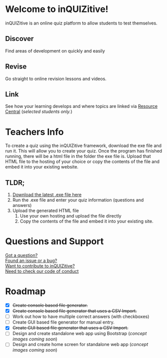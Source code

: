 # Welcome to inQUIZitive!

inQUIZitive is an online quiz platform to allow students to test themselves.

## Discover
Find areas of development on quickly and easily
## Revise
Go straight to online revision lessons and videos.
## Link
See how your learning develops and where topics are linked via [Resource Central](www.mrdavis.work) (_selected students only._)

# Teachers Info
To create a quiz using the inQUIZitive framework, download the exe file and run it. This will allow you to create your quiz. Once the program has finished running, there will be a html file in the folder the exe file is. Upload that HTML file to the hosting of your choice or copy the contents of the file and embed it into your existing website.

## TLDR;
1. [Download the latest .exe file here](https://github.com/AlexanderEDavis/inQUIZitive/releases)
1. Run the .exe file and enter your quiz information (questions and answers)
1. Upload the generated HTML file
   1. Use your own hosting and upload the file directly
   1. Copy the contents of the file and embed it into your existing site.

# Questions and Support
[Got a question?](mailto:inquizitive@mrdavis.work)  
[Found an issue or a bug?](https://github.com/AlexanderEDavis/inQUIZitive/issues/new/choose)  
[Want to contribute to inQUIZitive?](https://github.com/AlexanderEDavis/inQUIZitive/blob/master/docs/CONTRIBUTING.md)  
[Need to check our code of conduct](https://github.com/AlexanderEDavis/inQUIZitive/blob/master/docs/CODE_OF_CONDUCT.md)

# Roadmap
- [x]  ~~Create console based file generator.~~
- [x]  ~~Create console based file generator that uses a CSV Import.~~
- [ ]  Work out how to have multiple correct answers (with checkboxes)
- [ ]  Create GUI based file generator for manual entry.
- [x]  ~~Create GUI based file generator that uses a CSV Import.~~
- [ ]  Design and create standalone web app using Bootstrap (_concept images coming soon_)
- [ ]  Design and create home screen for standalone web app (_concept images coming soon_)
